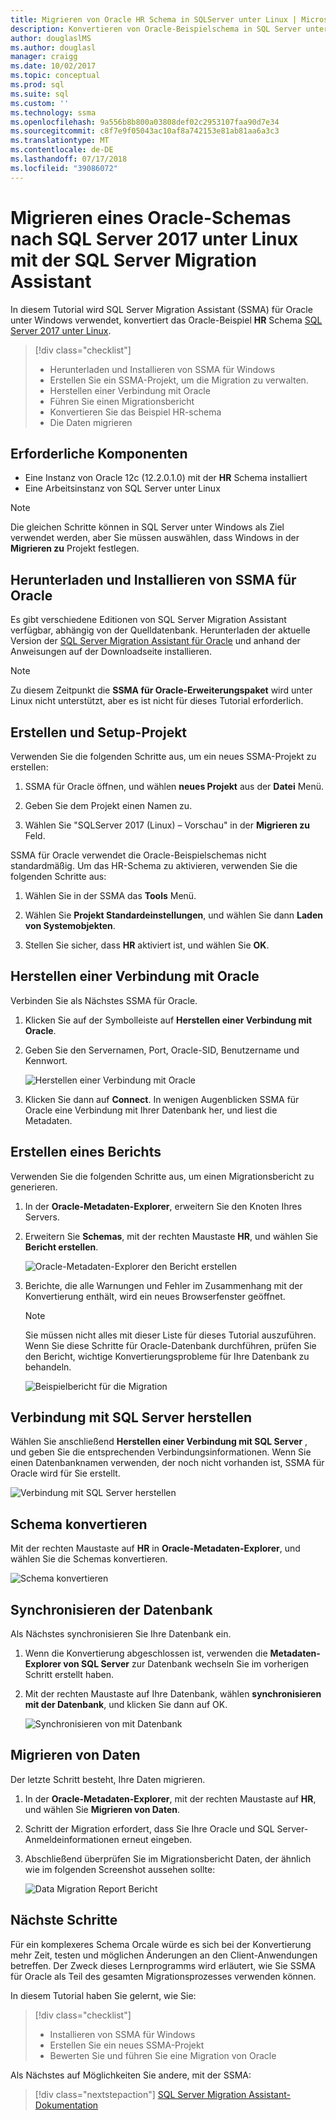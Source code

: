 ```yaml
---
title: Migrieren von Oracle HR Schema in SQLServer unter Linux | Microsoft-Dokumentation
description: Konvertieren von Oracle-Beispielschema in SQL Server unter Linux
author: douglaslMS
ms.author: douglasl
manager: craigg
ms.date: 10/02/2017
ms.topic: conceptual
ms.prod: sql
ms.suite: sql
ms.custom: ''
ms.technology: ssma
ms.openlocfilehash: 9a556b8b800a03808def02c2953107faa90d7e34
ms.sourcegitcommit: c8f7e9f05043ac10af8a742153e81ab81aa6a3c3
ms.translationtype: MT
ms.contentlocale: de-DE
ms.lasthandoff: 07/17/2018
ms.locfileid: "39086072"
---
```

# <a name="migrate-an-oracle-schema-to-sql-server-2017-on-linux-with-the-sql-server-migration-assistant"></a>Migrieren eines Oracle-Schemas nach SQL Server 2017 unter Linux mit der SQL Server Migration Assistant

In diesem Tutorial wird SQL Server Migration Assistant (SSMA) für Oracle unter Windows verwendet, konvertiert das Oracle-Beispiel **HR** Schema [SQL Server 2017 unter Linux](../../linux/sql-server-linux-overview.md).

> [!div class="checklist"]
> * Herunterladen und Installieren von SSMA für Windows
> * Erstellen Sie ein SSMA-Projekt, um die Migration zu verwalten.
> * Herstellen einer Verbindung mit Oracle
> * Führen Sie einen Migrationsbericht
> * Konvertieren Sie das Beispiel HR-schema
> * Die Daten migrieren

## <a name="prerequisites"></a>Erforderliche Komponenten

- Eine Instanz von Oracle 12c (12.2.0.1.0) mit der **HR** Schema installiert
- Eine Arbeitsinstanz von SQL Server unter Linux

> [!NOTE]
> Die gleichen Schritte können in SQL Server unter Windows als Ziel verwendet werden, aber Sie müssen auswählen, dass Windows in der **Migrieren zu** Projekt festlegen.

## <a name="download-and-install-ssma-for-oracle"></a>Herunterladen und Installieren von SSMA für Oracle

Es gibt verschiedene Editionen von SQL Server Migration Assistant verfügbar, abhängig von der Quelldatenbank.  Herunterladen der aktuelle Version der [SQL Server Migration Assistant für Oracle](http://aka.ms/ssmafororacle) und anhand der Anweisungen auf der Downloadseite installieren.

> [!NOTE]
> Zu diesem Zeitpunkt die **SSMA für Oracle-Erweiterungspaket** wird unter Linux nicht unterstützt, aber es ist nicht für dieses Tutorial erforderlich.

## <a name="create-and-set-up-project"></a>Erstellen und Setup-Projekt

Verwenden Sie die folgenden Schritte aus, um ein neues SSMA-Projekt zu erstellen:

1. SSMA für Oracle öffnen, und wählen **neues Projekt** aus der **Datei** Menü.

1. Geben Sie dem Projekt einen Namen zu.

1. Wählen Sie "SQLServer 2017 (Linux) – Vorschau" in der **Migrieren zu** Feld.

SSMA für Oracle verwendet die Oracle-Beispielschemas nicht standardmäßig. Um das HR-Schema zu aktivieren, verwenden Sie die folgenden Schritte aus:

1. Wählen Sie in der SSMA das **Tools** Menü.

1. Wählen Sie **Projekt Standardeinstellungen**, und wählen Sie dann **Laden von Systemobjekten**.

1. Stellen Sie sicher, dass **HR** aktiviert ist, und wählen Sie **OK**.

## <a name="connect-to-oracle"></a>Herstellen einer Verbindung mit Oracle

Verbinden Sie als Nächstes SSMA für Oracle.

1. Klicken Sie auf der Symbolleiste auf **Herstellen einer Verbindung mit Oracle**.

1. Geben Sie den Servernamen, Port, Oracle-SID, Benutzername und Kennwort.

   ![Herstellen einer Verbindung mit Oracle](./media/sql-server-linux-convert-from-oracle/ConnectToOracle.png)

1. Klicken Sie dann auf **Connect**. In wenigen Augenblicken SSMA für Oracle eine Verbindung mit Ihrer Datenbank her, und liest die Metadaten.

## <a name="create-a-report"></a>Erstellen eines Berichts

Verwenden Sie die folgenden Schritte aus, um einen Migrationsbericht zu generieren.

1. In der **Oracle-Metadaten-Explorer**, erweitern Sie den Knoten Ihres Servers.

1. Erweitern Sie **Schemas**, mit der rechten Maustaste **HR**, und wählen Sie **Bericht erstellen**.

   ![Oracle-Metadaten-Explorer den Bericht erstellen](./media/sql-server-linux-convert-from-oracle/CreateReport.png)

1. Berichte, die alle Warnungen und Fehler im Zusammenhang mit der Konvertierung enthält, wird ein neues Browserfenster geöffnet.

   > [!NOTE]
   > Sie müssen nicht alles mit dieser Liste für dieses Tutorial auszuführen. Wenn Sie diese Schritte für Oracle-Datenbank durchführen, prüfen Sie den Bericht, wichtige Konvertierungsprobleme für Ihre Datenbank zu behandeln.

   ![Beispielbericht für die Migration](./media/sql-server-linux-convert-from-oracle/SSMAReport.png)

## <a name="connect-to-sql-server"></a>Verbindung mit SQL Server herstellen

Wählen Sie anschließend **Herstellen einer Verbindung mit SQL Server** , und geben Sie die entsprechenden Verbindungsinformationen.  Wenn Sie einen Datenbanknamen verwenden, der noch nicht vorhanden ist, SSMA für Oracle wird für Sie erstellt.

![Verbindung mit SQL Server herstellen](./media/sql-server-linux-convert-from-oracle/ConnectToSQLServer.png)

## <a name="convert-schema"></a>Schema konvertieren

Mit der rechten Maustaste auf **HR** in **Oracle-Metadaten-Explorer**, und wählen Sie die Schemas konvertieren.

![Schema konvertieren](./media/sql-server-linux-convert-from-oracle/ConvertSchema.png)

## <a name="synchronize-database"></a>Synchronisieren der Datenbank

Als Nächstes synchronisieren Sie Ihre Datenbank ein.

1. Wenn die Konvertierung abgeschlossen ist, verwenden die **Metadaten-Explorer von SQL Server** zur Datenbank wechseln Sie im vorherigen Schritt erstellt haben.

1. Mit der rechten Maustaste auf Ihre Datenbank, wählen **synchronisieren mit der Datenbank**, und klicken Sie dann auf OK.

   ![Synchronisieren von mit Datenbank](./media/sql-server-linux-convert-from-oracle/SynchronizeWithDatabase.png)

## <a name="migrate-data"></a>Migrieren von Daten

Der letzte Schritt besteht, Ihre Daten migrieren.

1. In der **Oracle-Metadaten-Explorer**, mit der rechten Maustaste auf **HR**, und wählen Sie **Migrieren von Daten**.

1. Schritt der Migration erfordert, dass Sie Ihre Oracle und SQL Server-Anmeldeinformationen erneut eingeben.

1. Abschließend überprüfen Sie im Migrationsbericht Daten, der ähnlich wie im folgenden Screenshot aussehen sollte:

   ![Data Migration Report Bericht](./media/sql-server-linux-convert-from-oracle/DataMigrationReport.png)

## <a name="next-steps"></a>Nächste Schritte

Für ein komplexeres Schema Orcale würde es sich bei der Konvertierung mehr Zeit, testen und möglichen Änderungen an den Client-Anwendungen betreffen. Der Zweck dieses Lernprogramms wird erläutert, wie Sie SSMA für Oracle als Teil des gesamten Migrationsprozesses verwenden können.

In diesem Tutorial haben Sie gelernt, wie Sie:
> [!div class="checklist"]
> * Installieren von SSMA für Windows
> * Erstellen Sie ein neues SSMA-Projekt
> * Bewerten Sie und führen Sie eine Migration von Oracle

Als Nächstes auf Möglichkeiten Sie andere, mit der SSMA:

> [!div class="nextstepaction"]
>[SQL Server Migration Assistant-Dokumentation](../sql-server-migration-assistant.md)
